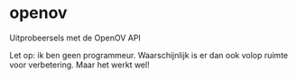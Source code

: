 # openov
Uitprobeersels met de OpenOV API

Let op: ik ben geen programmeur. Waarschijnlijk is er dan ook volop ruimte voor verbetering. Maar het werkt wel!
